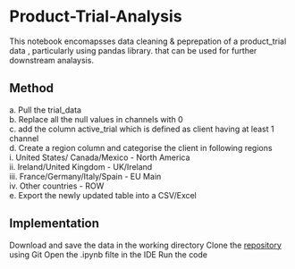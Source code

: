 # Product-Trial-Analysis

This notebook encomapsses data cleaning & peprepation of a product_trial data , particularly using pandas library. that can be used for further downstream analaysis.


## Method

a. Pull the trial_data\
b. Replace all the null values in channels with 0\
c. add the column active_trial which is defined as client having at least 1 channel\
d. Create a region column and categorise the client in following regions\
  i. United States/ Canada/Mexico - North America\
  ii. Ireland/United Kingdom - UK/Ireland\
  iii. France/Germany/Italy/Spain - EU Main\
  iv. Other countries - ROW\
e. Export the newly updated table into a CSV/Excel

## Implementation


Download and save the data in the working directory
Clone the [repository](https://github.com/vmohan1992/Product-Trial-Analaysis)  using Git
Open the .ipynb filte in the IDE
Run the code
